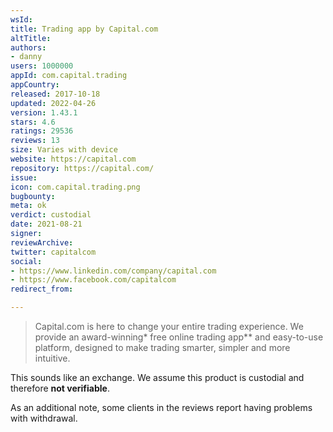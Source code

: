 ```yaml
---
wsId: 
title: Trading app by Capital.com
altTitle: 
authors:
- danny
users: 1000000
appId: com.capital.trading
appCountry: 
released: 2017-10-18
updated: 2022-04-26
version: 1.43.1
stars: 4.6
ratings: 29536
reviews: 13
size: Varies with device
website: https://capital.com
repository: https://capital.com/
issue: 
icon: com.capital.trading.png
bugbounty: 
meta: ok
verdict: custodial
date: 2021-08-21
signer: 
reviewArchive: 
twitter: capitalcom
social:
- https://www.linkedin.com/company/capital.com
- https://www.facebook.com/capitalcom
redirect_from: 

---
```


> Capital.com is here to change your entire trading experience. We provide an award-winning* free online trading app** and easy-to-use platform, designed to make trading smarter, simpler and more intuitive.

This sounds like an exchange. We assume this product is custodial and therefore **not verifiable**.

As an additional note, some clients in the reviews report having problems with withdrawal.
